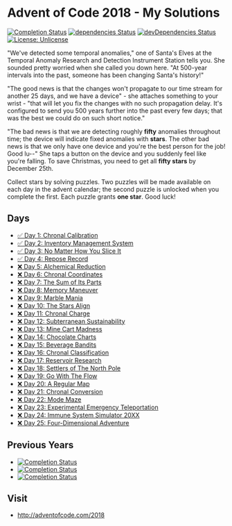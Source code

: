 # Advent of Code 2018 - My Solutions
[![Completion Status](https://img.shields.io/endpoint?url=https://raw.githubusercontent.com/staddi99/AdventOfCode/master/.github/badges/completion-2018.json)](https://github.com/staddi99/AdventOfCode/tree/main/2018)
[![dependencies Status](https://status.david-dm.org/gh/staddi99/AdventOfCode.svg)](https://david-dm.org/staddi99/AdventOfCode)
[![devDependencies Status](https://status.david-dm.org/gh/staddi99/AdventOfCode.svg?type=dev)](https://david-dm.org/staddi99/AdventOfCode?type=dev)
[![License: Unlicense](https://img.shields.io/github/license/staddi99/AdventOfCode)](https://raw.githubusercontent.com/staddi99/AdventOfCode/master/LICENSE)

"We've detected some temporal anomalies," one of Santa's Elves at the Temporal Anomaly Research and Detection Instrument Station tells you. She sounded pretty worried when she called you down here. "At 500-year intervals into the past, someone has been changing Santa's history!"

"The good news is that the changes won't propagate to our time stream for another 25 days, and we have a device" - she attaches something to your wrist - "that will let you fix the changes with no such propagation delay. It's configured to send you 500 years further into the past every few days; that was the best we could do on such short notice."

"The bad news is that we are detecting roughly **fifty** anomalies throughout time; the device will indicate fixed anomalies with **stars**. The other bad news is that we only have one device and you're the best person for the job! Good lu--" She taps a button on the device and you suddenly feel like you're falling. To save Christmas, you need to get all **fifty stars** by December 25th.

Collect stars by solving puzzles. Two puzzles will be made available on each day in the advent calendar; the second puzzle is unlocked when you complete the first. Each puzzle grants **one star**. Good luck!

## Days

*  [✅ Day 1: Chronal Calibration](day_1/)
*  [✅ Day 2: Inventory Management System](day_2/)
*  [✅ Day 3: No Matter How You Slice It](day_3/)
*  [✅ Day 4: Repose Record](day_4/)
*  [❌ Day 5: Alchemical Reduction]()
*  [❌ Day 6: Chronal Coordinates]()
*  [❌ Day 7: The Sum of Its Parts]()
*  [❌ Day 8: Memory Maneuver]()
*  [❌ Day 9: Marble Mania]()
*  [❌ Day 10: The Stars Align]()
*  [❌ Day 11: Chronal Charge]()
*  [❌ Day 12: Subterranean Sustainability]()
*  [❌ Day 13: Mine Cart Madness]()
*  [❌ Day 14: Chocolate Charts]()
*  [❌ Day 15: Beverage Bandits]()
*  [❌ Day 16: Chronal Classification]()
*  [❌ Day 17: Reservoir Research]()
*  [❌ Day 18: Settlers of The North Pole]()
*  [❌ Day 19: Go With The Flow]()
*  [❌ Day 20: A Regular Map]()
*  [❌ Day 21: Chronal Conversion]()
*  [❌ Day 22: Mode Maze]()
*  [❌ Day 23: Experimental Emergency Teleportation]()
*  [❌ Day 24: Immune System Simulator 20XX]()
*  [❌ Day 25: Four-Dimensional Adventure]()

## Previous Years
*  [![Completion Status](https://img.shields.io/endpoint?url=https://raw.githubusercontent.com/staddi99/AdventOfCode/master/.github/badges/completion-2017.json&label=2017)](https://github.com/staddi99/AdventOfCode/tree/main/2017)
*  [![Completion Status](https://img.shields.io/endpoint?url=https://raw.githubusercontent.com/staddi99/AdventOfCode/master/.github/badges/completion-2016.json&label=2016)](https://github.com/staddi99/AdventOfCode/tree/main/2016)
*  [![Completion Status](https://img.shields.io/endpoint?url=https://raw.githubusercontent.com/staddi99/AdventOfCode/master/.github/badges/completion-2015.json&label=2015)](https://github.com/staddi99/AdventOfCode/tree/main/2015)

## Visit
*  http://adventofcode.com/2018